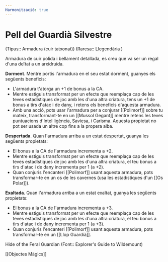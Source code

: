 ```yaml
---
Harmonització: true
---
```

# Pell del Guardià Silvestre

(Tipus:: Armadura (cuir tatxonat)) (Raresa:: Llegendària )

Armadura de cuir polida i bellament detallada, es creu que va ser un regal d'una deïtat a un arxidruida.

**Dorment**. Mentre portis l'armadura en el seu estat dorment, guanyes els següents beneficis:
- L'armadura t'atorga un +1 de bonus a la CA.
- Mentre estiguis transformat per un efecte que reemplaça cap de les teves estadístiques de joc amb les d'una altra criatura, tens un +1 de bonus a tirs d'atac i de dany, i retens els beneficis d'aquesta armadura.
- Amb una acció, pots usar l'armadura per a conjurar [[Polimorf]] sobre tu mateix, transformant-te en un [[Mussol Gegant]] mentre retens les teves puntuacions d'Intel·ligència, Saviesa, i Carisma. Aquesta propietat no pot ser usada un altre cop fins a la propera alba.

**Despertada**. Quan l'armadura arriba a un estat despertat, guanya les següents propietats:
- El bonus a la CA de l'armadura incrementa a +2.
- Mentre estiguis transformat per un efecte que reemplaça cap de les teves estadístiques de joc amb les d'una altra criatura, el teu bonus a tirs d'atac i de dany incrementa per 1 (a +2).
- Quan conjuris l'encanteri [[Polimorf]] usant aquesta armadura, pots transformar-te en un os de les cavernes (usa les estadístiques d'un [[Os Polar]]).

**Exaltada**. Quan l'armadura arriba a un estat exaltat, guanya les següents propietats:
- El bonus a la CA de l'armadura incrementa a +3.
- Mentre estiguis transformat per un efecte que reemplaça cap de les teves estadístiques de joc amb les d'una altra criatura, el teu bonus a tirs d'atac i de dany incrementa per 1 (a +3).
- Quan conjuris l'encanteri [[Polimorf]] usant aquesta armadura, pots transformar-te en un [[Llop Guardià]].

Hide of the Feral Guardian (Font:: Explorer's Guide to Wildemount)

[[Objectes Màgics]]